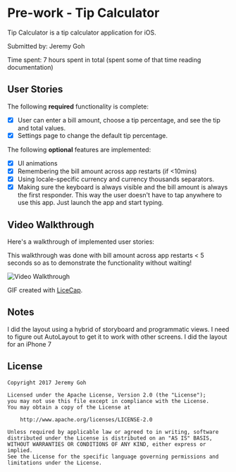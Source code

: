 # Pre-work - Tip Calculator

Tip Calculator is a tip calculator application for iOS.

Submitted by: Jeremy Goh

Time spent: 7 hours spent in total (spent some of that time reading documentation)

## User Stories

The following **required** functionality is complete:

* [X] User can enter a bill amount, choose a tip percentage, and see the tip and total values.
* [X] Settings page to change the default tip percentage.

The following **optional** features are implemented:
* [X] UI animations
* [X] Remembering the bill amount across app restarts (if <10mins)
* [X] Using locale-specific currency and currency thousands separators.
* [X] Making sure the keyboard is always visible and the bill amount is always the first responder. This way the user doesn't have to tap anywhere to use this app. Just launch the app and start typing.

## Video Walkthrough 

Here's a walkthrough of implemented user stories:

This walkthrough was done with bill amount across app restarts < 5 seconds so as to demonstrate the functionality without waiting!

<img src='http://imgur.com/iA7MH78' title='Video Walkthrough' width='' alt='Video Walkthrough' />

GIF created with [LiceCap](http://www.cockos.com/licecap/).

## Notes

I did the layout using a hybrid of storyboard and programmatic views. I need to figure out AutoLayout to get it to work with other screens. I did the layout for an iPhone 7

## License

    Copyright 2017 Jeremy Goh

    Licensed under the Apache License, Version 2.0 (the "License");
    you may not use this file except in compliance with the License.
    You may obtain a copy of the License at

        http://www.apache.org/licenses/LICENSE-2.0

    Unless required by applicable law or agreed to in writing, software
    distributed under the License is distributed on an "AS IS" BASIS,
    WITHOUT WARRANTIES OR CONDITIONS OF ANY KIND, either express or implied.
    See the License for the specific language governing permissions and
    limitations under the License.